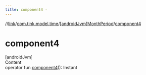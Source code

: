 ```yaml
---
title: component4 -
---
```

//[link](../../index.md)/[com.tink.model.time](../index.md)/[[androidJvm]MonthPeriod](index.md)/[component4](component4.md)



# component4  
[androidJvm]  
Content  
operator fun [component4](component4.md)(): Instant  



